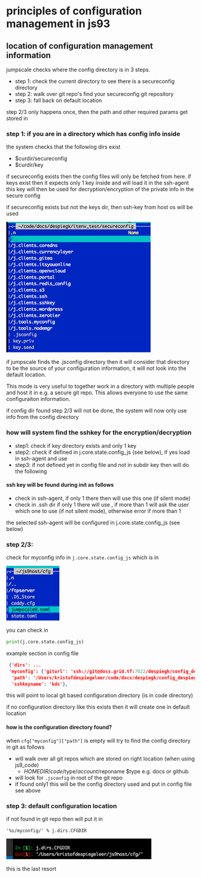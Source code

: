 
# principles of configuration management in js93

## location of configuration management information

jumpscale checks where the config directory is in 3 steps.

- step 1: check the current directory to see there is a secureconfig directory
- step 2: walk over git repo's find your secureconfig git repository
- step 3: fall back on default location

step 2/3 only happens once, then the path and other required params get stored in 



### step 1: if you are in a directory which has config info inside

the system checks that the following dirs exist

- $curdir/secureconfig
- $curdir/key

if secureconfig exists then the config files will only be fetched from here.
if keys exist then it expects only 1 key inside and will load it in the ssh-agent
this key will then be used for decryption/encryption of the private info in the secure config

if secureconfig exists but not the keys dir, then ssh-key from host os will be used

![](secureconfig_indir.png)


if jumpscale finds the .jsconfig directory then it will consider that directory to be the source of your configuration information, it will not look into the default location.

This mode is very useful to together work in a directory with multiple people and host it in e.g. a secure git repo.
This allows everyone to use the same configuraiton information.

if config dir found step 2/3 will not be done, the system will now only use info from the config directory

### how will system find the sshkey for the encryption/decryption

- step1: check if key directory exists and only 1 key
- step2: check if defined in j.core.state.config_js (see below), if yes load in ssh-agent and use
- step3: if not defined yet in config file and not in subdir key then will do the following

#### ssh key will be found during init as follows

- check in ssh-agent, if only 1 there then will use this one (if silent mode)
- check in .ssh dir if only 1 there will use , if more than 1 will ask the user which one to use (if not silent mode), otherwise error if more than 1

the selected ssh-agent will be configured in j.core.state.config_js (see below)

### step 2/3:

check for myconfig info in ```j.core.state.config_js``` which is in 

![](def_config_js9.png)

you can check in

```python
print(j.core.state.config_js)
```

example section in config file

```json
 {'dirs': ...
 'myconfig': {'giturl': 'ssh://git@docs.grid.tf:7022/despiegk/config_despiegk.git',
  'path': '/Users/kristofdespiegeleer/code/docs/despiegk/config_despiegk',
  'sshkeyname': 'kds'},
```

this will point to local git based configuration directory (is in code directory)

if no configuration directory like this exists then it will create one in default location

#### how is the configuration directory found?


when ```cfg["myconfig"]["path"]``` is empty will try to find the config directory in git as follows

- will walk over all git repos which are stored on right location (when using js9_code)
   -  $HOMEDIR/code/$type/$account/$reponame  $type e.g. docs or github
-  will look for ```.jsconfig``` in root of the git repo
-  if found only1 this will be the config directory used and put in config file see above 


### step 3: default configuration location

if not found in git repo then will put it in 

```
'%s/myconfig/' % j.dirs.CFGDIR
```

![](myconfig_default_path.png)

this is the last resort


